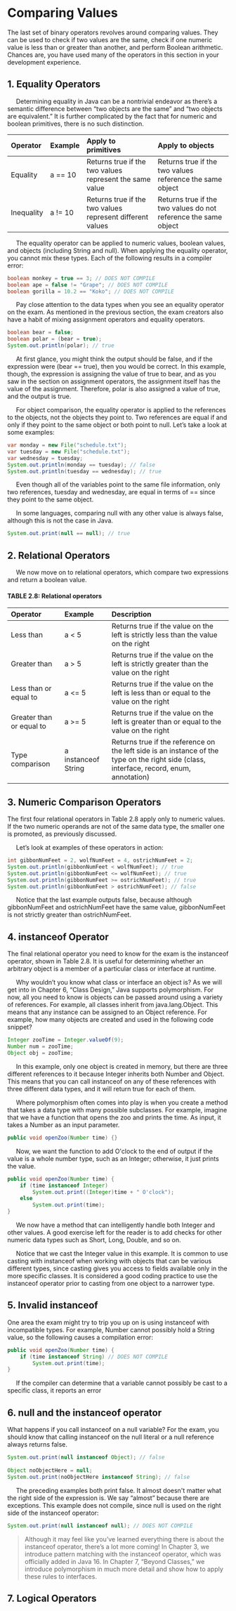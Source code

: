 # Comparing Values

The last set of binary operators revolves around comparing values. They can be used to 
check if two values are the same, check if one numeric value is less than or greater than
another, and perform Boolean arithmetic. Chances are, you have used many of the operators
in this section in your development experience.

## 1. Equality Operators
&nbsp;&nbsp;&nbsp;&nbsp;
Determining equality in Java can be a nontrivial endeavor as there’s a semantic difference
between “two objects are the same” and “two objects are equivalent.” It is further complicated by the fact that for numeric and boolean primitives, there is no such distinction.

| Operator   | Example | Apply to primitives                                       | Apply to objects                                                |
|:-----------|:--------|:----------------------------------------------------------|:----------------------------------------------------------------|
| Equality   | a == 10 | Returns true if the two values represent the same value   | Returns true if the two values reference the same object        |
| Inequality | a != 10 | Returns true if the two values represent different values | Returns true if the two values do not reference the same object |

&nbsp;&nbsp;&nbsp;&nbsp;
The equality operator can be applied to numeric values, boolean values, and objects
(including String and null). When applying the equality operator, you cannot mix these
types. Each of the following results in a compiler error:
```java
boolean monkey = true == 3; // DOES NOT COMPILE
boolean ape = false != "Grape"; // DOES NOT COMPILE
boolean gorilla = 10.2 == "Koko"; // DOES NOT COMPILE
```

&nbsp;&nbsp;&nbsp;&nbsp;
Pay close attention to the data types when you see an equality operator on the exam. As
mentioned in the previous section, the exam creators also have a habit of mixing assignment
operators and equality operators.
```java
boolean bear = false;
boolean polar = (bear = true);
System.out.println(polar); // true
```

&nbsp;&nbsp;&nbsp;&nbsp;
At first glance, you might think the output should be false, and if the expression were
(bear == true), then you would be correct. In this example, though, the expression is
assigning the value of true to bear, and as you saw in the section on assignment operators,
the assignment itself has the value of the assignment. Therefore, polar is also assigned a
value of true, and the output is true. <br />

&nbsp;&nbsp;&nbsp;&nbsp;
For object comparison, the equality operator is applied to the references to the objects,
not the objects they point to. Two references are equal if and only if they point to the same
object or both point to null. Let’s take a look at some examples:
```java
var monday = new File("schedule.txt");
var tuesday = new File("schedule.txt");
var wednesday = tuesday;
System.out.println(monday == tuesday); // false
System.out.println(tuesday == wednesday); // true
```

&nbsp;&nbsp;&nbsp;&nbsp;
Even though all of the variables point to the same file information, only two references,
tuesday and wednesday, are equal in terms of == since they point to the same object. <br />

&nbsp;&nbsp;&nbsp;&nbsp;
In some languages, comparing null with any other value is always false, although this
is not the case in Java.
```java
System.out.print(null == null); // true
```

## 2. Relational Operators
&nbsp;&nbsp;&nbsp;&nbsp;
We now move on to relational operators, which compare two expressions and return a
boolean value.

#### TABLE 2.8: Relational operators
| Operator                 | Example             | Description                                                                                                                              |
|:-------------------------|:--------------------|:-----------------------------------------------------------------------------------------------------------------------------------------|
| Less than                | a < 5               | Returns true if the value on the left is strictly less than the value on the right                                                       |
| Greater than             | a > 5               | Returns true if the value on the left is strictly greater than the value on the right                                                    |
| Less than or equal to    | a <= 5              | Returns true if the value on the left is less than or equal to the value on the right                                                    |
| Greater than or equal to | a >= 5              | Returns true if the value on the left is greater than or equal to the value on the right                                                 |
| Type comparison          | a instanceof String | Returns true if the reference on the left side is an instance of the type on the right side (class, interface, record, enum, annotation) |

## 3. Numeric Comparison Operators
The first four relational operators in Table 2.8 apply only to numeric values. If the two
numeric operands are not of the same data type, the smaller one is promoted, as previously
discussed. <br />

&nbsp;&nbsp;&nbsp;&nbsp;
Let’s look at examples of these operators in action:
```java
int gibbonNumFeet = 2, wolfNumFeet = 4, ostrichNumFeet = 2;
System.out.println(gibbonNumFeet < wolfNumFeet); // true
System.out.println(gibbonNumFeet <= wolfNumFeet); // true
System.out.println(gibbonNumFeet >= ostrichNumFeet); // true
System.out.println(gibbonNumFeet > ostrichNumFeet); // false
```

&nbsp;&nbsp;&nbsp;&nbsp;
Notice that the last example outputs false, because although gibbonNumFeet and
ostrichNumFeet have the same value, gibbonNumFeet is not strictly greater than
ostrichNumFeet.

## 4. instanceof Operator
The final relational operator you need to know for the exam is the instanceof operator,
shown in Table 2.8. It is useful for determining whether an arbitrary object is a member of a
particular class or interface at runtime. <br />

&nbsp;&nbsp;&nbsp;&nbsp;
Why wouldn’t you know what class or interface an object is? As we will get into in
Chapter 6, “Class Design,” Java supports polymorphism. For now, all you need to know is
objects can be passed around using a variety of references. For example, all classes inherit
from java.lang.Object. This means that any instance can be assigned to an Object reference. For example, how many objects are created and used in the following code snippet?
```java
Integer zooTime = Integer.valueOf(9);
Number num = zooTime;
Object obj = zooTime;
```

&nbsp;&nbsp;&nbsp;&nbsp;
In this example, only one object is created in memory, but there are three different references to it because Integer inherits both Number and Object. This means that you can
call instanceof on any of these references with three different data types, and it will return
true for each of them. <br />

&nbsp;&nbsp;&nbsp;&nbsp;
Where polymorphism often comes into play is when you create a method that takes a
data type with many possible subclasses. For example, imagine that we have a function that
opens the zoo and prints the time. As input, it takes a Number as an input parameter.
```java
public void openZoo(Number time) {}
```

&nbsp;&nbsp;&nbsp;&nbsp;
Now, we want the function to add O'clock to the end of output if the value is a whole
number type, such as an Integer; otherwise, it just prints the value.
```java
public void openZoo(Number time) {
    if (time instanceof Integer)
        System.out.print((Integer)time + " O'clock");
    else 
        System.out.print(time);
}
```

&nbsp;&nbsp;&nbsp;&nbsp;
We now have a method that can intelligently handle both Integer and other values. A
good exercise left for the reader is to add checks for other numeric data types such as Short,
Long, Double, and so on. <br />

&nbsp;&nbsp;&nbsp;&nbsp;
Notice that we cast the Integer value in this example. It is common to use casting with
instanceof when working with objects that can be various different types, since casting gives
you access to fields available only in the more specific classes. It is considered a good coding
practice to use the instanceof operator prior to casting from one object to a narrower type.

## 5. Invalid instanceof
One area the exam might try to trip you up on is using instanceof with incompatible
types. For example, Number cannot possibly hold a String value, so the following causes a
compilation error:
```java
public void openZoo(Number time) {
    if (time instanceof String) // DOES NOT COMPILE
        System.out.print(time);
}
```

&nbsp;&nbsp;&nbsp;&nbsp;
If the compiler can determine that a variable cannot possibly be cast to a specific class, it
reports an error

## 6. null and the instanceof operator
What happens if you call instanceof on a null variable? For the exam, you should know that
calling instanceof on the null literal or a null reference always returns false.
```java
System.out.print(null instanceof Object); // false
        
Object noObjectHere = null;
System.out.print(noObjectHere instanceof String); // false
```

&nbsp;&nbsp;&nbsp;&nbsp;
The preceding examples both print false. It almost doesn't matter what the right side of
the expression is. We say “almost” because there are exceptions. This example does not compile, since null is used on the right side of the instanceof operator:

```java
System.out.print(null instanceof null); // DOES NOT COMPILE
```

> Although it may feel like you’ve learned everything there is about the
instanceof operator, there’s a lot more coming! In Chapter 3, we introduce pattern matching with the instanceof operator, which was 
officially added in Java 16. In Chapter 7, “Beyond Classes,” we introduce
polymorphism in much more detail and show how to apply these rules to
interfaces.

## 7. Logical Operators

